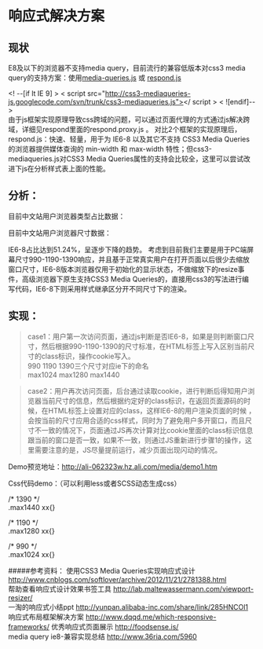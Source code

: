 响应式解决方案
=====================

现状
-----------
E8及以下的浏览器不支持media query，目前流行的兼容低版本对css3 media query的支持方案：使用[media-queries.js](http://code.google.com/p/css3-mediaqueries-js/) 或 [respond.js](https://github.com/scottjehl/Respond) 

<! --[if lt IE 9] > 
< script src="http://css3-mediaqueries-js.googlecode.com/svn/trunk/css3-mediaqueries.js"></ script >
< ![endif]-- >   
由于js框架实现原理导致css跨域的问题，可以通过页面代理的方式通过js解决跨域，详细见respond里面的respond.proxy.js 。
对比2个框架的实现原理后，respond.js：快速、轻量，用于为 IE6-8 以及其它不支持 CSS3 Media Queries 的浏览器提供媒体查询的 min-width 和 max-width 特性；但css3-mediaqueries.js对CSS3 Media Queries属性的支持会比较全，这里可以尝试改进下js在分析样式表上面的性能。

分析：
------------
目前中文站用户浏览器类型占比数据：



目前中文站用户浏览器尺寸数据：


IE6-8占比达到51.24%，呈逐步下降的趋势。
考虑到目前我们主要是用于PC端屏幕尺寸990-1190-1390响应，并且基于正常真实用户在打开页面以后很少去缩放窗口尺寸，IE6-8版本浏览器仅用于初始化的显示状态，不做缩放下的resize事件，高级浏览器下原生支持CSS3 Media Queries的，直接用css3的写法进行编写代码，IE6-8下则采用样式继承区分开不同尺寸下的渲染。	

实现：
--------------
>case1：用户第一次访问页面，通过js判断是否IE6-8，如果是则判断窗口尺寸，然后根据990-1190-1390的尺寸标准，在HTML标签上写入区别当前尺寸的class标识，操作cookie写入。		
990 1190 1390三个尺寸对应ie下的命名 		
max1024  max1280  max1440	


>case2：用户再次访问页面，后台通过读取cookie，进行判断后得知用户浏览器当前尺寸的信息，然后根据约定好的class标识，在返回页面源码的时候，在HTML标签上设置对应的class，这样IE6-8的用户渲染页面的时候 ，会按当前的尺寸应用合适的css样式，同时为了避免用户多开窗口，而且尺寸不一致的情况下，页面通过JS再次计算对比cookie里面的class标识信息跟当前的窗口是否一致，如果不一致，则通过JS重新进行步骤1的操作，这里需要注意的是，JS尽量提前运行，减少页面出现闪动的情况。	

Demo预览地址：http://ali-062323w.hz.ali.com/media/demo1.htm		



Css代码demo：（可以利用less或者SCSS动态生成css）

/* 1390 */	
.max1440 xx{}


/* 1190 */	
.max1280 xx{}


/* 990 */	
.max1024 xx{}



#####参考资料：
使用CSS3 Media Queries实现响应式设计 http://www.cnblogs.com/softlover/archive/2012/11/21/2781388.html	
帮助查看响应式设计效果书签工具 http://lab.maltewassermann.com/viewport-resizer/	
一淘的响应式小结ppt    http://yunpan.alibaba-inc.com/share/link/285HNCOl1 	
响应式布局框架解决方案 http://www.dqqd.me/which-responsive-frameworks/	
优秀响应式页面展示 http://foodsense.is/	
media query ie8-兼容实现总结 http://www.36ria.com/5960	

